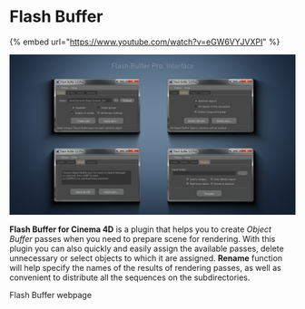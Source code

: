 # Flash Buffer

{% embed url="https://www.youtube.com/watch?v=eGW6VYJVXPI" %}



![Flash Buffer Pro. Interface](../.gitbook/assets/mikeudin_flash_buffer_plugin_interface_1_-1.jpg)

**Flash Buffer for Cinema 4D** is a plugin that helps you to create _Object Buffer_ passes when you need to prepare scene for rendering. With this plugin you can also quickly and easily assign the available passes, delete unnecessary or select objects to which it are assigned. **Rename** function will help specify the names of the results of rendering passes, as well as convenient to distribute all the sequences on the subdirectories.

Flash Buffer webpage

